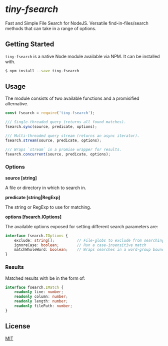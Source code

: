 # _tiny-fsearch_

Fast and Simple File Search for NodeJS. Versatile find-in-files/search methods that can take in a range of options.

## Getting Started

`tiny-fsearch` is a native Node module available via NPM. It can be installed with.

```bash
$ npm install --save tiny-fsearch
```

## Usage

The module consists of two available functions and a promisified alternative.

```javascript
const fsearch = require('tiny-fsearch');

/// Single-threaded query (returns all found matches).
fsearch.sync(source, predicate, options);

/// Multi-threaded query stream (returns an async iterator).
fsearch.stream(source, predicate, options);

/// Wraps `stream` in a promise wrapper for results.
fsearch.concurrent(source, predicate, options);
```

### Options

**source [string]**

A file or directory in which to search in.

**predicate [string|RegExp]**

The string or RegExp to use for matching.

**options [fsearch.IOptions]**

The available options exposed for setting different search parameters are:

```typescript
interface fsearch.IOptions {
    exclude: string[];          // File-globs to exclude from searching         (default: [])
    ignoreCase: boolean;        // Run a case-insensitive match                 (default: true)
    matchWholeWord: boolean;    // Wraps searches in a word-group boundary      (default: false)
}
```

### Results

Matched results with be in the form of:

```typescript
interface fsearch.IMatch {
    readonly line: number;
    readonly column: number;
    readonly length: number;
    readonly filePath: number;
}
```

## License

[MIT](https://opensource.org/licenses/MIT)
